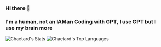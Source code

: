 ### Hi there 👋

### I'm a human, not an IAMan Coding with GPT, I use GPT but I use my brain more

<img src="https://github-readme-stats.vercel.app/api?username=Chaetard&theme=highcontrast&show_icons=true&hide_border=true&count_private=true&width=400&height=200" alt="Chaetard's Stats">
<img src="https://github-readme-stats.vercel.app/api/top-langs/?username=Chaetard&theme=highcontrast&show_icons=true&hide_border=true&layout=compact&width=400&height=200" alt="Chaetard's Top Languages">

  



